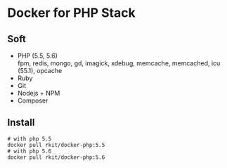 # Docker for PHP Stack

## Soft

- PHP (5.5, 5.6)  
  fpm, redis, mongo, gd, imagick, xdebug, memcache, memcached, icu (55.1), opcache
- Ruby
- Git
- Nodejs + NPM
- Composer

## Install

```shell
# with php 5.5
docker pull rkit/docker-php:5.5
# with php 5.6
docker pull rkit/docker-php:5.6
```

